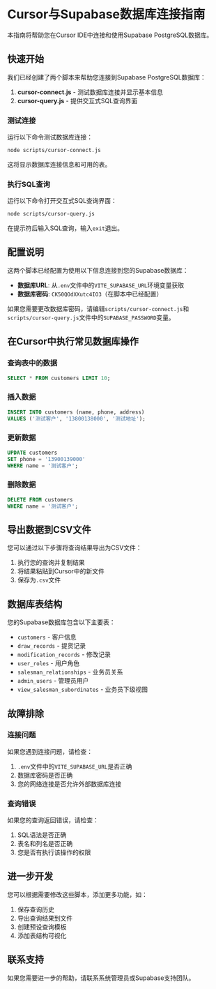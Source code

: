 # Cursor与Supabase数据库连接指南

本指南将帮助您在Cursor IDE中连接和使用Supabase PostgreSQL数据库。

## 快速开始

我们已经创建了两个脚本来帮助您连接到Supabase PostgreSQL数据库：

1. **cursor-connect.js** - 测试数据库连接并显示基本信息
2. **cursor-query.js** - 提供交互式SQL查询界面

### 测试连接

运行以下命令测试数据库连接：

```bash
node scripts/cursor-connect.js
```

这将显示数据库连接信息和可用的表。

### 执行SQL查询

运行以下命令打开交互式SQL查询界面：

```bash
node scripts/cursor-query.js
```

在提示符后输入SQL查询，输入`exit`退出。

## 配置说明

这两个脚本已经配置为使用以下信息连接到您的Supabase数据库：

- **数据库URL**: 从`.env`文件中的`VITE_SUPABASE_URL`环境变量获取
- **数据库密码**: `CK50QOdXXutc4IO3`（在脚本中已经配置）

如果您需要更改数据库密码，请编辑`scripts/cursor-connect.js`和`scripts/cursor-query.js`文件中的`SUPABASE_PASSWORD`变量。

## 在Cursor中执行常见数据库操作

### 查询表中的数据

```sql
SELECT * FROM customers LIMIT 10;
```

### 插入数据

```sql
INSERT INTO customers (name, phone, address) 
VALUES ('测试客户', '13800138000', '测试地址');
```

### 更新数据

```sql
UPDATE customers 
SET phone = '13900139000' 
WHERE name = '测试客户';
```

### 删除数据

```sql
DELETE FROM customers 
WHERE name = '测试客户';
```

## 导出数据到CSV文件

您可以通过以下步骤将查询结果导出为CSV文件：

1. 执行您的查询并复制结果
2. 将结果粘贴到Cursor中的新文件
3. 保存为`.csv`文件

## 数据库表结构

您的Supabase数据库包含以下主要表：

- `customers` - 客户信息
- `draw_records` - 提货记录
- `modification_records` - 修改记录
- `user_roles` - 用户角色
- `salesman_relationships` - 业务员关系
- `admin_users` - 管理员用户
- `view_salesman_subordinates` - 业务员下级视图

## 故障排除

### 连接问题

如果您遇到连接问题，请检查：

1. `.env`文件中的`VITE_SUPABASE_URL`是否正确
2. 数据库密码是否正确
3. 您的网络连接是否允许外部数据库连接

### 查询错误

如果您的查询返回错误，请检查：

1. SQL语法是否正确
2. 表名和列名是否正确
3. 您是否有执行该操作的权限

## 进一步开发

您可以根据需要修改这些脚本，添加更多功能，如：

1. 保存查询历史
2. 导出查询结果到文件
3. 创建预设查询模板
4. 添加表结构可视化

## 联系支持

如果您需要进一步的帮助，请联系系统管理员或Supabase支持团队。 